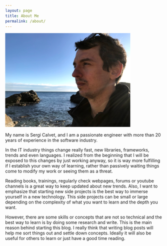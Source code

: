 ```yaml
---
layout: page
title: About Me
permalink: /about/
---
```


![Profile Picture](/assets/img/profile_picture.png)

My name is Sergi Calvet, and I am a passionate engineer with more than 20 years of experience in the software industry.

In the IT industry things change really fast, new libraries, frameworks, trends and even languages.
I realized from the beginning that I will be exposed to this changes by just working anyway, so it is way more fulfilling
if I establish your own way of learning, rather than passively waiting things come to modify my work or seeing them as a threat.

Reading books, trainings, regularly check webpages, forums or youtube channels is a great way to keep updated about new 
trends. Also, I want to emphasize that starting new side projects is the best way to immerse yourself in a new technology. 
This side projects can be small or large depending on the complexity of what you want to learn and the depth you want.

However, there are some skills or concepts that are not so technical and the best way to learn is by doing some
research and write. This is the main reason behind starting this blog. I really think that writing blog posts will help 
me sort things out and settle down concepts. Ideally it will also be useful for others to learn or just have a good time
reading.